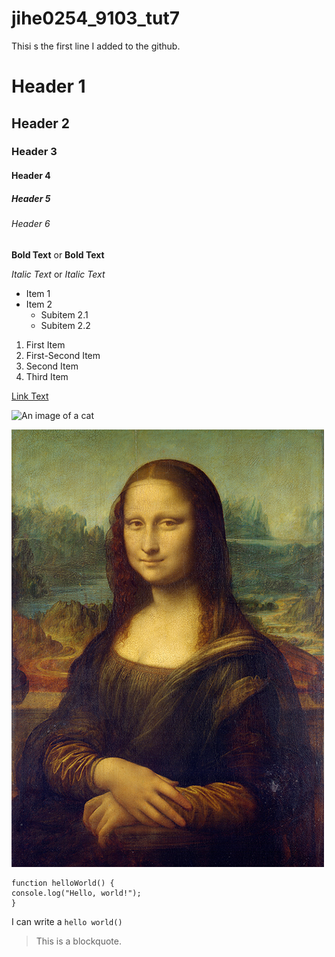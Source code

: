 # jihe0254_9103_tut7

Thisi s the first line I added to the github.

# Header 1
## Header 2
### Header 3
#### Header 4
##### Header 5
###### Header 6

**Bold Text** or __Bold Text__

*Italic Text* or _Italic Text_

- Item 1
- Item 2
  - Subitem 2.1
  - Subitem 2.2

1. First Item
1. First-Second Item
1. Second Item
1. Third Item

  [Link Text](https://www.google.com/)

  ![An image of a cat](http:/placekittencom/200/300)

  ![An image of Mona Lisa](readmeImages/Mona_Lisa_by_Leonardo_da_Vinci_500_x_700.jpg)

```
function helloWorld() {
console.log("Hello, world!");
}
```

I can write a `hello world()` 

> This is a blockquote.